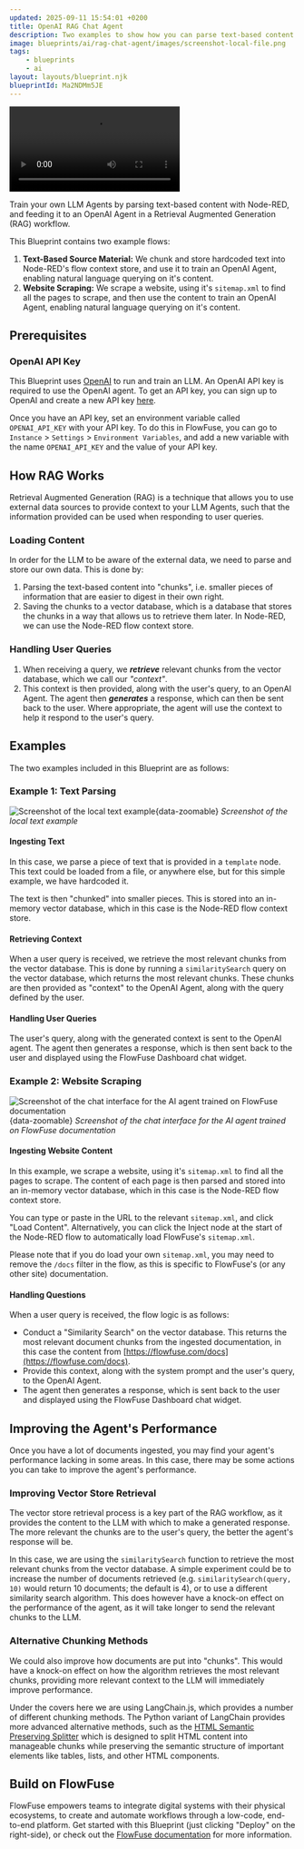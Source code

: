 ```yaml
---
updated: 2025-09-11 15:54:01 +0200
title: OpenAI RAG Chat Agent
description: Two examples to show how you can parse text-based content in Node-RED and use it to train an OpenAI Agent in a Retrieval Augmented Generation (RAG) workflow.
image: blueprints/ai/rag-chat-agent/images/screenshot-local-file.png
tags:
    - blueprints
    - ai
layout: layouts/blueprint.njk
blueprintId: Ma2NDMm5JE
---
```


<video src="https://website-data.s3.eu-west-1.amazonaws.com/Blueprint+-+Open+AI+RAG.mp4" controls></video>

Train your own LLM Agents by parsing text-based content with Node-RED, and feeding it to an OpenAI Agent in a Retrieval Augmented Generation (RAG) workflow.

This Blueprint contains two example flows:

1. **Text-Based Source Material:** We chunk and store hardcoded text into Node-RED's flow context store, and use it to train an OpenAI Agent, enabling natural language querying on it's content.
2. **Website Scraping:** We scrape a website, using it's `sitemap.xml` to find all the pages to scrape, and then use the content to train an OpenAI Agent, enabling natural language querying on it's content.

## Prerequisites

### OpenAI API Key

This Blueprint uses [OpenAI](https://platform.openai.com/docs/overview) to run and train an LLM. An OpenAI API key is required to use the OpenAI agent. To get an API key, you can sign up to OpenAI and create a new API key [here](https://platform.openai.com/api-keys).

Once you have an API key, set an environment variable called `OPENAI_API_KEY` with your API key. To do this in FlowFuse, you can go to `Instance` > `Settings` > `Environment Variables`, and add a new variable with the name `OPENAI_API_KEY` and the value of your API key.

## How RAG Works

Retrieval Augmented Generation (RAG) is a technique that allows you to use external data sources to provide context to your LLM Agents, such that the information provided can be used when responding to user queries.

### Loading Content

In order for the LLM to be aware of the external data, we need to parse and store our own data. This is done by:

1. Parsing the text-based content into "chunks", i.e. smaller pieces of information that are easier to digest in their own right.
2. Saving the chunks to a vector database, which is a database that stores the chunks in a way that allows us to retrieve them later. In Node-RED, we can use the Node-RED flow context store.

### Handling User Queries

1. When receiving a query, we ***retrieve*** relevant chunks from the vector database, which we call our _"context"_.
2. This context is then provided, along with the user's query, to an OpenAI Agent. The agent then ***generates*** a response, which can then be sent back to the user. Where appropriate, the agent will use the context to help it respond to the user's query.

## Examples

The two examples included in this Blueprint are as follows:

### Example 1: Text Parsing

![Screenshot of the local text example](./images/screenshot-local-file.png){data-zoomable}
_Screenshot of the local text example_

#### Ingesting Text

In this case, we parse a piece of text that is provided in a `template` node. This text could be loaded from a file, or anywhere else, but for this simple example, we have hardcoded it.

The text is then "chunked" into smaller pieces. This is stored into an in-memory vector database, which in this case is the Node-RED flow context store.

#### Retrieving Context

When a user query is received, we retrieve the most relevant chunks from the vector database. This is done by running a `similaritySearch` query on the vector database, which returns the most relevant chunks. These chunks are then provided as "context" to the OpenAI Agent, along with the query defined by the user.

#### Handling User Queries

The user's query, along with the generated context is sent to the OpenAI agent. The agent then generates a response, which is then sent back to the user and displayed using the FlowFuse Dashboard chat widget.

### Example 2: Website Scraping

![Screenshot of the chat interface for the AI agent trained on FlowFuse documentation](./images/screenshot-flowfuse-docs.png){data-zoomable}
_Screenshot of the chat interface for the AI agent trained on FlowFuse documentation_

#### Ingesting Website Content

In this example, we scrape a website, using it's `sitemap.xml` to find all the pages to scrape. The content of each page is then parsed and stored into an in-memory vector database, which in this case is the Node-RED flow context store.

You can type or paste in the URL to the relevant `sitemap.xml`, and click "Load Content". Alternatively, you can click the Inject node at the start of the Node-RED flow to automatically load FlowFuse's `sitemap.xml`.

Please note that if you do load your own `sitemap.xml`, you may need to remove the `/docs` filter in the flow, as this is specific to FlowFuse's (or any other site) documentation.

#### Handling Questions

When a user query is received, the flow logic is as follows:

- Conduct a "Similarity Search" on the vector database. This returns the most relevant document chunks from the ingested documentation, in this case the content from [https://flowfuse.com/docs](https://flowfuse.com/docs).
- Provide this context, along with the system prompt and the user's query, to the OpenAI Agent.
- The agent then generates a response, which is sent back to the user and displayed using the FlowFuse Dashboard chat widget.


## Improving the Agent's Performance

Once you have a lot of documents ingested, you may find your agent's performance lacking in some areas. In this case, there may be some actions you can take to improve the agent's performance.

### Improving Vector Store Retrieval

The vector store retrieval process is a key part of the RAG workflow, as it provides the content to the LLM with which to make a generated response. The more relevant the chunks are to the user's query, the better the agent's response will be.

In this case, we are using the `similaritySearch` function to retrieve the most relevant chunks from the vector database. A simple experiment could be to increase the number of documents retrieved (e.g. `similaritySearch(query, 10)` would return 10 documents; the default is 4), or to use a different similarity search algorithm. This does however have a knock-on effect on the performance of the agent, as it will take longer to send the relevant chunks to the LLM.

### Alternative Chunking Methods

We could also improve how documents are put into "chunks". This would have a knock-on effect on how the algorithm retrieves the most relevant chunks, providing more relevant context to the LLM will immediately improve performance.

Under the covers here we are using LangChain.js, which provides a number of different chunking methods. The Python variant of LangChain provides more advanced alternative methods, such as the [HTML Semantic Preserving Splitter](https://python.langchain.com/docs/how_to/split_html/#using-htmlsemanticpreservingsplitter) which is designed to split HTML content into manageable chunks while preserving the semantic structure of important elements like tables, lists, and other HTML components.

## Build on FlowFuse

FlowFuse empowers teams to integrate digital systems with their physical ecosystems, to create and automate workflows through a low-code, end-to-end platform. Get started with this Blueprint (just clicking "Deploy" on the right-side), or check out the [FlowFuse documentation](https://flowfuse.com/docs) for more information.